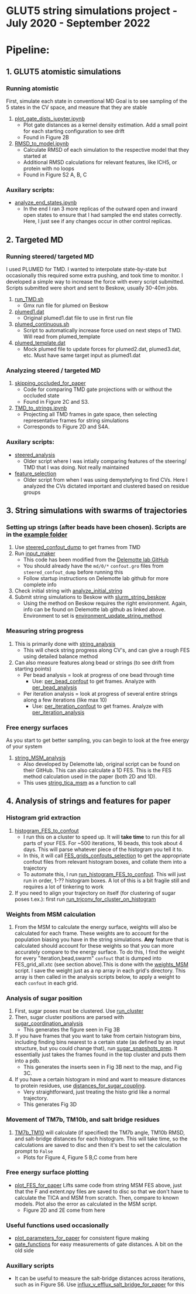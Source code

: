 # GLUT5 string simulations project - July 2020 - September 2022



# Pipeline:
## 1. GLUT5 atomistic simulations 

### Running atomistic
First, simulate each state in conventional MD
Goal is to see sampling of the 5 states in the CV space, and measure that they are stable
1. [plot_gate_dists_jupyter.ipynb](https://github.com/semccomas/GLUT5_string/blob/master/GLUT5_atomistic/analysis/scripts/plot_gate_dists_jupyter.ipynb)
   - Plot gate distances as a kernel density estimation. Add a small point for each starting configuration to see drift
   - Found in Figure 2B
2. [RMSD_to_model.ipynb](https://github.com/semccomas/GLUT5_string/blob/master/GLUT5_atomistic/analysis/scripts/RMSD_to_model.ipynb)
   - Calculate RMSD of each simulation to the respective model that they started at
   - Additional RMSD calculations for relevant features, like ICH5, or protein with no loops
   - Found in Figure S2 A, B, C


### Auxilary scripts:
* [analyze_end_states.ipynb](https://github.com/semccomas/GLUT5_string/blob/master/GLUT5_atomistic/analysis/scripts/analyze_end_states.ipynb)
   - In the end I ran 3 more replicas of the outward open and inward open states to ensure that I had sampled the end states correctly. Here, I just see if any changes occur in other control replicas.








## 2. Targeted MD

### Running steered/ targeted MD
I used PLUMED for TMD. I wanted to interpolate state-by-state but occasionally this required some extra pushing, and took time to monitor. I developed a simple way to increase the force with every script submitted. Scripts submitted were short and sent to Beskow, usually 30-40m jobs.
1. [run_TMD.sh](https://github.com/semccomas/GLUT5_string/blob/master/steered/state_by_state_running/targeted_MD/plumed_master/run_TMD.sh)
   - Gmx run file for plumed on Beskow
2. [plumed1.dat](https://github.com/semccomas/GLUT5_string/blob/master/steered/state_by_state_running/targeted_MD/plumed_master/plumed1.dat)
   - Original plumed1.dat file to use in first run file
3. [plumed_continuous.sh](https://github.com/semccomas/GLUT5_string/blob/master/steered/state_by_state_running/targeted_MD/plumed_master/plumed_continuous.sh)
   - Script to automatically increase force used on next steps of TMD. Will read from plumed_template
4. [plumed_template.dat](https://github.com/semccomas/GLUT5_string/blob/master/steered/state_by_state_running/targeted_MD/plumed_master/plumed_template.dat)
   - Mock plumed file to update forces for plumed2.dat, plumed3.dat, etc. Must have same target input as plumed1.dat


### Analyzing steered / targeted MD
1. [skipping_occluded_for_paper](https://github.com/semccomas/GLUT5_string/blob/master/steered/analysis/scripts/skipping_occluded_for_paper.ipynb)
   - Code for comparing TMD gate projections with or without the occluded state
   - Found in Figure 2C and S3.
2. [TMD_to_strings.ipynb](https://github.com/semccomas/GLUT5_string/blob/master/steered/analysis/scripts/TMD_to_strings.ipynb)
   - Projecting all TMD frames in gate space, then selecting representative frames for string simulations
   - Corresponds to Figure 2D and S4A.


### Auxilary scripts:
* [steered_analysis](https://github.com/semccomas/GLUT5_string/blob/master/steered/analysis/scripts/steered_analysis.ipynb)
   - Older script where I was intially comparing features of the steering/ TMD that I was doing. Not really maintained
* [feature_selection](https://github.com/semccomas/GLUT5_string/blob/master/steered/analysis/scripts/feature_selection.ipynb)
   - Older script from when I was using demystefying to find CVs. Here I analyzed the CVs dictated important and clustered based on residue groups




## 3. String simulations with swarms of trajectories
### Setting up strings (after beads have been chosen). Scripts are in the [example folder](https://github.com/semccomas/GLUT5_string/tree/master/string/string_sims/TMD_initial_path/influx_BFRU_gate_CV)
1. Use [steered_confout_dump](https://github.com/semccomas/GLUT5_string/blob/master/string/string_sims/TMD_initial_path/influx_BFRU_gate_CV/steered_confout_dump.sh) to get frames from TMD
2. Run [input_maker](https://github.com/semccomas/GLUT5_string/blob/master/string/string_sims/TMD_initial_path/influx_BFRU_gate_CV/input_maker.ipynb)
   - This code has been modified from the [Delemotte lab GitHub](https://github.com/delemottelab/string-method-swarms-trajectories/tree/master/examples/start-up)
   - You should already have the `md/0/*` `confout.gro` files from `steered_confout_dump` before running this
   - Follow startup instructions on Delemotte lab github for more complete info
3. Check initial string with [analyze_initial_string](https://github.com/semccomas/GLUT5_string/blob/master/string/string_sims/TMD_initial_path/influx_BFRU_gate_CV/analyze_initial_string.ipynb)
4. Submit string simulations to Beskow with [slurm_string_beskow](https://github.com/semccomas/GLUT5_string/blob/master/string/string_sims/TMD_initial_path/influx_BFRU_gate_CV/slurm_string_beskow.ipynb)
   - Using the method on Beskow requires the right environment. Again, info can be found on Delemotte lab github as linked above. Environment to set is [environment_update_string_method](https://github.com/semccomas/GLUT5_string/blob/master/string/analysis/scripts/conda_env/environment.yml)

### Measuring string progress
1. This is primarily done with [string_analysis](https://github.com/semccomas/GLUT5_string/blob/master/string/analysis/scripts/string_analysis.ipynb)
   - This will check string progress along CV's, and can give a rough FES using detailed balance method
2. Can also measure features along bead or strings (to see drift from starting points)
   - Per bead analysis = look at progress of one bead through time
      - Use: [per_bead_confout](https://github.com/semccomas/GLUT5_string/blob/master/string/analysis/scripts/gmx_commands/per_bead_confout_SLURM.sh) to get frames. Analyze with [per_bead_analysis](https://github.com/semccomas/GLUT5_string/blob/master/string/analysis/scripts/per_bead_analysis.ipynb)
   - Per iteration analysis = look at progress of several entire strings along a few iterations (like max 10)
      - Use: [per_iteration_confout](https://github.com/semccomas/GLUT5_string/blob/master/string/analysis/scripts/gmx_commands/per_iteration_confout_SLURM.sh) to get frames. Analyze with [per_iteration_analysis](https://github.com/semccomas/GLUT5_string/blob/master/string/analysis/scripts/per_iteration_analysis.ipynb)

### Free energy surfaces
As you start to get better sampling, you can begin to look at the free energy of your system
1. [string_MSM_analysis](https://github.com/semccomas/GLUT5_string/blob/master/string/analysis/scripts/string_MSM_analysis_TICs_workflow_only.ipynb)
   - Also developed by Delemotte lab, original script can be found on their GitHub. This can also calculate a 1D FES. This is the FES method calculation used in the paper (both 2D and 1D). 
   - This uses [string_tica_msm](https://github.com/semccomas/GLUT5_string/blob/master/string/analysis/scripts/string_tica_msm.py) as a function to call


## 4. Analysis of strings and features for paper
### Histogram grid extraction
1. [histogram_FES_to_confout](https://github.com/semccomas/GLUT5_string/blob/master/string/analysis/scripts/histogram_FES_to_confout.py)
   - I run this on a cluster to speed up. It will **take time** to run this for all parts of your FES. For ~500 iterations, 16 beads, this took about 4 days. This will parse whatever piece of the histogram you tell it to.
   - In this, it will call [FES_grids_confouts_selection](https://github.com/semccomas/GLUT5_string/blob/master/string/analysis/scripts/FES_grids_confouts_selection.sh) to get the appropriate confout files from relevant histogram boxes, and collate them into a trajectory
   - To automate this, I run [run_histogram_FES_to_confout](https://github.com/semccomas/GLUT5_string/blob/master/string/analysis/scripts/run_histogram_FES_to_confout.sh). This will just run in order, 1-?? histogram boxes. A lot of this is a bit fragile still and requires a lot of tinkering to work
2. If you need to align your trajectory on itself (for clustering of sugar poses t.ex.): first run [run_trjconv_for_cluster_on_histogram](https://github.com/semccomas/GLUT5_string/blob/master/string/analysis/scripts/gmx_commands/run_trjconv_for_cluster_on_histograms.sh)

### Weights from MSM calculation
1. From the MSM to calculate the energy surface, weights will also be calculated for each frame. These weights are to account for the population biasing you have in the string simulations. **Any** feature that is calculated should account for these weights so that you can more accurately compare to the energy surface. To do this, I find the weight for every "iteration,bead,swarm" `confout` that is dumped into FES_grid_all.xtc (see section above).This is done with the [weights_MSM](https://github.com/semccomas/GLUT5_string/blob/master/string/analysis/scripts/weights_MSM.ipynb) script. I save the weight just as a np array in each grid's directory. This array is then called in the analysis scripts below, to apply a weight to each `confout` in each grid. 


### Analysis of sugar position
1. First, sugar poses must be clustered. Use [run_cluster](https://github.com/semccomas/GLUT5_string/blob/master/string/analysis/scripts/gmx_commands/run_cluster.sh)
2. Then, sugar cluster positions are parsed with [sugar_coordination_analysis](https://github.com/semccomas/GLUT5_string/blob/master/string/analysis/scripts/sugar_coordination_analysis.ipynb)
   - This generates the figure seen in Fig 3B
3. If you have frames that you want to take from certain histogram bins, including finding bins nearest to a certain state (as defined by an input structure, but you could change that), run [sugar_snapshots_prep](https://github.com/semccomas/GLUT5_string/blob/master/string/analysis/scripts/sugar_snapshots_prep.ipynb). It essentially just takes the frames found in the top cluster and puts them into a pdb.
   - This generates the inserts seen in Fig 3B next to the map, and Fig 3C. 
4. If you have a certain histogram in mind and want to measure distances to protein residues, use [distances_for_sugar_coupling](https://github.com/semccomas/GLUT5_string/blob/master/string/analysis/scripts/distances_for_sugar_coupling.ipynb).
   - Very straightforward, just treating the histo grid like a normal trajectory.
   - This generates Fig 3D


### Movement of TM7b, TM10b, and salt bridge residues
1. [TM7b_TM10](https://github.com/semccomas/GLUT5_string/blob/master/string/analysis/scripts/TM7b_TM10.ipynb) will calculate (if specified) the TM7b angle, TM10b RMSD, and salt-bridge distances for each histogram. This will take time, so the calculations are saved to disc and then it's best to set the calculation prompt to `False`
   - Plots for Figure 4, Figure 5 B,C come from here



### Free energy surface plotting
* [plot_FES_for_paper](https://github.com/semccomas/GLUT5_string/blob/master/string/analysis/scripts/plot_FES_for_paper.ipynb) Lifts same code from string MSM FES above, just that the F and extent.npy files are saved to disc so that we don't have to calculate the TICA and MSM from scratch. Then, compare to known models. Plot also the error as calculated in the MSM script.
   - Figure 2D and 2E come from here



### Useful functions used occasionally
* [plot_parameters_for_paper](https://github.com/semccomas/GLUT5_string/blob/master/string/analysis/scripts/plot_parameters_for_paper.py) for consistent figure making
* [gate_functions](https://github.com/semccomas/GLUT5_string/blob/master/string/analysis/scripts/gate_functions.py) for easy measurements of gate distances. A bit on the old side




### Auxillary scripts
* It can be useful to measure the salt-bridge distances across iterations, such as in Figure S6. Use [influx_v_efflux_salt_bridge_for_paper](https://github.com/semccomas/GLUT5_string/blob/master/string/analysis/scripts/influx_v_efflux_salt_bridge_for_paper.ipynb) for this










